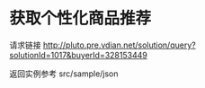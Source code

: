 



# 获取个性化商品推荐
请求链接 http://pluto.pre.vdian.net/solution/query?solutionId=1017&buyerId=328153449

返回实例参考 src/sample/json

